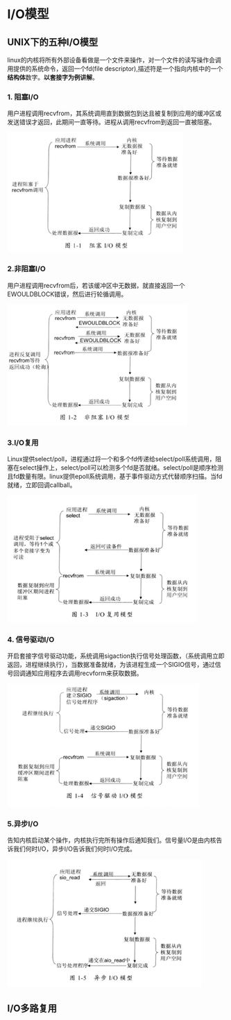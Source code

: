 # I/O模型
## UNIX下的五种I/O模型

linux的内核将所有外部设备看做是一个文件来操作，对一个文件的读写操作会调用提供的系统命令，返回一个fd(file descriptor),描述符是一个指向内核中的一个**结构体**数字。**以套接字为例讲解**。

### 1. 阻塞I/O
用户进程调用recvfrom，其系统调用直到数据包到达且被复制到应用的缓冲区或发送错误才返回，此期间一直等待。进程从调用recvfrom到返回一直被阻塞。

![title](https://raw.githubusercontent.com/pallcard/noteImg/master/noteImg/2020/03/15/Popo%E6%88%AA%E5%9B%BE2020315234928-1584287378785.png?token=AHBYBJ63AXOUK4ZEHTY6F226NZHNC)

### 2.非阻塞I/O
用户进程调用recvfrom后，若该缓冲区中无数据，就直接返回一个EWOULDBLOCK错误，然后进行轮循调用。

![title](https://raw.githubusercontent.com/pallcard/noteImg/master/noteImg/2020/03/16/Popo%E6%88%AA%E5%9B%BE20203160058-1584288230703.png)

### 3.I/O复用
Linux提供select/poll，进程通过将一个和多个fd传递给select/poll系统调用，阻塞在select操作上，select/poll可以检测多个fd是否就绪。select/poll是顺序检测且fd数量有限。linux提供epoll系统调用，基于事件驱动方式代替顺序扫描。当fd就绪，立即回调callball。

![title](https://raw.githubusercontent.com/pallcard/noteImg/master/noteImg/2020/03/16/Popo%E6%88%AA%E5%9B%BE20203160941-1584288618794.png)

### 4. 信号驱动I/O
开启套接字信号驱动功能，系统调用sigaction执行信号处理函数，（系统调用立即返回，进程继续执行），当数据准备就绪，为该进程生成一个SIGIO信号，通过信号回调通知应用程序去调用recvform来获取数据。

![title](https://raw.githubusercontent.com/pallcard/noteImg/master/noteImg/2020/03/16/Popo%E6%88%AA%E5%9B%BE202031601437-1584288909338.png)


### 5.异步I/O
告知内核启动某个操作，内核执行完所有操作后通知我们。信号量I/O是由内核告诉我们何时I/O，异步I/O告诉我们何时I/O完成。

![title](https://raw.githubusercontent.com/pallcard/noteImg/master/noteImg/2020/03/16/Popo%E6%88%AA%E5%9B%BE20203160192-1584289151326.png)

## I/O多路复用


















